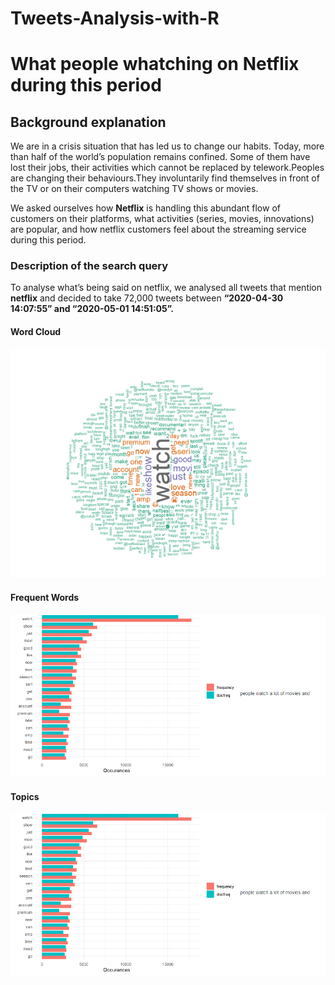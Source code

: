 # Tweets-Analysis-with-R
# What people whatching on Netflix during this period

## Background explanation
We are in a crisis situation that has led us to change our habits. Today, more than half of the world’s population remains confined. Some of them have lost their jobs, their activities which cannot be replaced by telework.Peoples are changing their behaviours.They involuntarily find themselves in front of the TV or on their computers watching TV shows or movies.

We asked ourselves how **Netflix** is handling this abundant flow of customers on their platforms, what activities (series, movies, innovations) are popular, and how netflix customers feel about the streaming service during this period.

### Description of the search query
To analyse what’s being said on netflix, we analysed all tweets that mention **netflix** and decided to take 72,000 tweets between **“2020-04-30 14:07:55” and “2020-05-01 14:51:05”.**

#### Word Cloud
<img src="Word Cloud.PNG" />

#### Frequent Words


<img src="Frequent Words.PNG" />

#### Topics
<img src="Frequent Words.PNG" />
